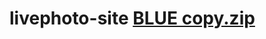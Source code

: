 # livephoto-site  [BLUE copy.zip](https://github.com/user-attachments/files/19588264/BLUE.copy.zip)
